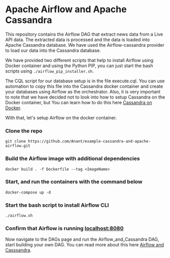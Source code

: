 # Apache Airflow and Apache Cassandra

This repository contains the Airflow DAG that extract news data from a Live API data. The extracted data is processed and the data is loaded into Apache Cassandra database. We have used the Airflow-cassandra provider to load our data into the Cassandra database. 

We have provided two different scripts that help to install Airflow using Docker container and using the Python PIP, you can just start the bash scripts using `./airflow_pip_installer.sh`.

The CQL script for our database setup is in the file execute.cql. You can use automation to copy this file into the Cassandra docker container and create your databases using Airflow as the orchestrator. Also, it is very important to note that we have decided not to look into how to setup Cassandra on the Docker container, but You can learn how to do this here [Cassandra on Docker](https://blog.anant.us/cassandra-launch-70-basics-of-apache-cassandra/).

With that, let's setup Airflow on the docker container. 
### Clone the repo
```
git clone https://github.com/Anant/example-cassandra-and-apache-airflow.git
```
### Build the Airflow image with additional dependencies
```
docker build . -f Dockerfile --tag <ImageName>
```
### Start, and run the containers with the command below
```
docker-compose up -d
```
### Start the bash script to install Airflow CLI
```
./airflow.sh
```
### Confirm that Airflow is running [localhost:8080](http://localhost:8080/)
Now navigate to the DAGs page and run the Airflow_and_Cassandra DAG, start building your own DAG. You can read more about this here [Airflow and Casssandra](https://blog.anant.us/airflow-and-cassandra-writing-to-cassandra-from-airflow/).

